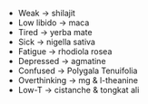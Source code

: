 - Weak -> shilajit 
- Low libido -> maca 
- Tired -> yerba mate 
- Sick -> nigella sativa 
- Fatigue -> rhodiola rosea 
- Depressed -> agmatine 
- Confused -> Polygala Tenuifolia 
- Overthinking -> mg & l-theanine 
- Low-T -> cistanche & tongkat ali